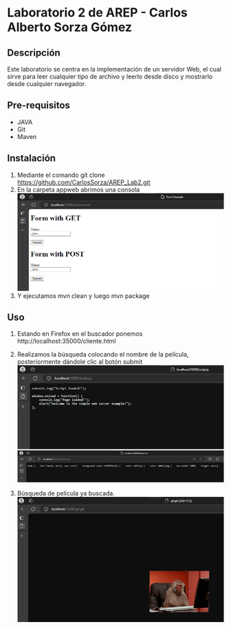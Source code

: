 # Laboratorio 2 de AREP - Carlos Alberto Sorza Gómez

## Descripción
Este laboratorio se centra en la implementación de un servidor Web, el cual sirve para leer cualquier tipo de archivo y leerlo desde disco y mostrarlo desde cualquier navegador.

## Pre-requisitos
- JAVA
- Git
- Maven

## Instalación
1. Mediante el comando git clone https://github.com/CarlosSorza/AREP_Lab2.git
2. En la carpeta appweb abrimos una consola
![Alt text](image.png)
3. Y ejecutamos mvn clean y luego mvn package


## Uso
1. Estando en Firefox en el buscador ponemos http://localhost:35000/cliente.html
    
2. Realizamos la búsqueda colocando el nombre de la película, posteriormente dándole clic al botón submit
    ![Alt text](image-2.png)
    ![Alt text](image-3.png)
3. Búsqueda de película ya buscada.
    ![Alt text](image-4.png)
